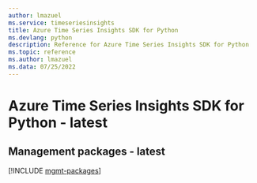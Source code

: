 ```yaml
---
author: lmazuel
ms.service: timeseriesinsights
title: Azure Time Series Insights SDK for Python
ms.devlang: python
description: Reference for Azure Time Series Insights SDK for Python
ms.topic: reference
ms.author: lmazuel
ms.data: 07/25/2022
---
```

# Azure Time Series Insights SDK for Python - latest

## Management packages - latest
[!INCLUDE [mgmt-packages](time-series-insights-mgmt-index.md)]